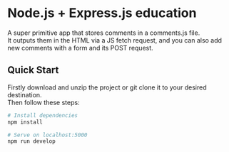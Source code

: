 # Node.js + Express.js education

A super primitive app that stores comments in a comments.js file.\
It outputs them in the HTML via a JS fetch request, and you can also add new comments with a form and its POST request.

## Quick Start

Firstly download and unzip the project or git clone it to your desired destination.\
Then follow these steps:

```bash
# Install dependencies
npm install

# Serve on localhost:5000
npm run develop
```